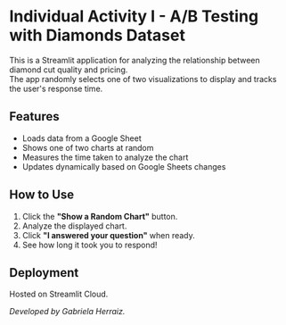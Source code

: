 # Individual Activity I - A/B Testing with Diamonds Dataset

This is a Streamlit application for analyzing the relationship between diamond cut quality and pricing.  
The app randomly selects one of two visualizations to display and tracks the user's response time.

## Features
- Loads data from a Google Sheet
- Shows one of two charts at random
- Measures the time taken to analyze the chart
- Updates dynamically based on Google Sheets changes

## How to Use
1. Click the **"Show a Random Chart"** button.
2. Analyze the displayed chart.
3. Click **"I answered your question"** when ready.
4. See how long it took you to respond!

## Deployment
Hosted on Streamlit Cloud.

*Developed by Gabriela Herraiz.*
